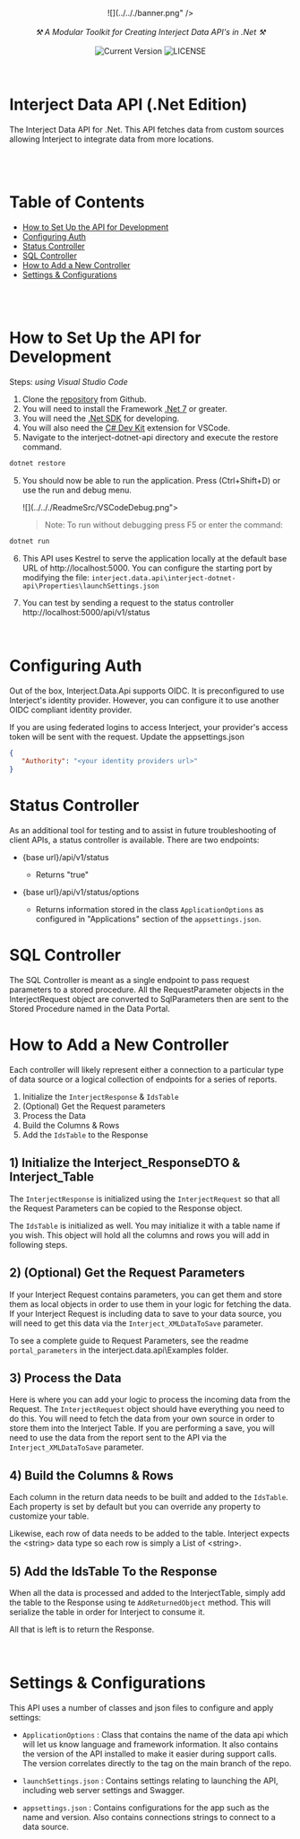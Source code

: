 <p align="center">
    ![](../.././banner.png" />
    <br />
    <br />
    <i>
    ⚒️ A Modular Toolkit for Creating Interject Data API's in .Net ⚒️
    </i>
    <br />
    <br />
    <img
        src="https://img.shields.io/badge/v1.0.0-white?color=black&style=for-the-badge&logo=git"
        alt="Current Version"
    />
    <img
        src="https://img.shields.io/badge/LICENSE-Apache 2.0-black?color=black&style=for-the-badge"
        alt="LICENSE"
    />
</p>

<br>

# Interject Data API (.Net Edition)

The Interject Data API for .Net. This API fetches data from custom sources allowing Interject to integrate data from more locations.

<br>
<br>

# Table of Contents

- [How to Set Up the API for Development](#how-to-setup-the-api-for-development)
- [Configuring Auth](configure-auth)
- [Status Controller](#status-controller)
- [SQL Controller](#sql-controller)
- [How to Add a New Controller](#how-to-add-a-new-controller)
- [Settings & Configurations](#settings-configurations)

<br>
<br>

<h1 id="how-to-setup-the-api-for-development">How to Set Up the API for Development</h1>

Steps: _using Visual Studio Code_

1. Clone the [repository](https://github.com/GoInterject/ids-dotnet-api) from Github.
2. You will need to install the Framework [.Net 7](https://dotnet.microsoft.com/en-us/download/dotnet) or greater.
3. You will need the [.Net SDK](https://dotnet.microsoft.com/download) for developing.
4. You will also need the [C# Dev Kit](https://code.visualstudio.com/docs/languages/csharp) extension for VSCode.
5. Navigate to the interject-dotnet-api directory and execute the restore command.

```csharp
dotnet restore
```

5. You should now be able to run the application. Press (Ctrl+Shift+D) or use the run and debug menu.

   ![](../.././ReadmeSrc/VSCodeDebug.png">

   > Note: To run without debugging press F5 or enter the command:

```csharp
dotnet run
```

6. This API uses Kestrel to serve the application locally at the default base URL of http://localhost:5000. You can configure the starting port by modifying the file: `interject.data.api\interject-dotnet-api\Properties\launchSettings.json`

7. You can test by sending a request to the status controller http://localhost:5000/api/v1/status

<br>

<h1 id="configuring-auth">Configuring Auth</h1>

Out of the box, Interject.Data.Api supports OIDC. It is preconfigured to use Interject's identity provider. However, you can configure it to use another OIDC compliant identity provider.

If you are using federated logins to access Interject, your provider's access token will be sent with the request. Update the appsettings.json

```JSON
{
   "Authority": "<your identity providers url>"
}
```

<h1 id="status-controller">Status Controller</h1>

As an additional tool for testing and to assist in future troubleshooting of client APIs, a status controller is available. There are two endpoints:

- {base url}/api/v1/status

  - Returns "true"

- {base url}/api/v1/status/options
  - Returns information stored in the class `ApplicationOptions` as configured in "Applications" section of the `appsettings.json`.

<h1 id="sql-controller">SQL Controller</h1>

The SQL Controller is meant as a single endpoint to pass request parameters to a stored procedure. All the RequestParameter objects in the InterjectRequest object are converted to SqlParameters then are sent to the Stored Procedure named in the Data Portal.

<h1 id="how-to-add-a-new-controller">How to Add a New Controller</h1>

Each controller will likely represent either a connection to a particular type of data source or a logical collection of endpoints for a series of reports.

1. Initialize the `InterjectResponse` & `IdsTable`
2. (Optional) Get the Request parameters
3. Process the Data
4. Build the Columns & Rows
5. Add the `IdsTable` to the Response

## 1) Initialize the Interject_ResponseDTO & Interject_Table

The `InterjectResponse` is initialized using the `InterjectRequest` so that all the Request Parameters can be copied to the Response object.

The `IdsTable` is initialized as well. You may initialize it with a table name if you wish. This object will hold all the columns and rows you will add in following steps.

## 2) (Optional) Get the Request Parameters

If your Interject Request contains parameters, you can get them and store them as local objects in order to use them in your logic for fetching the data. If your Interject Request is including data to save to your data source, you will need to get this data via the `Interject_XMLDataToSave` parameter.

To see a complete guide to Request Parameters, see the readme `portal_parameters` in the interject.data.api\Examples folder.

## 3) Process the Data

Here is where you can add your logic to process the incoming data from the Request. The `InterjectRequest` object should have everything you need to do this. You will need to fetch the data from your own source in order to store them into the Interject Table. If you are performing a save, you will need to use the data from the report sent to the API via the `Interject_XMLDataToSave` parameter.

## 4) Build the Columns & Rows

Each column in the return data needs to be built and added to the `IdsTable`. Each property is set by default but you can override any property to customize your table.

Likewise, each row of data needs to be added to the table. Interject expects the &lt;string&gt; data type so each row is simply a List of &lt;string&gt;.

## 5) Add the IdsTable To the Response

When all the data is processed and added to the InterjectTable, simply add the table to the Response using te `AddReturnedObject` method. This will serialize the table in order for Interject to consume it.

All that is left is to return the Response.

<br>

<h1 id="settings-configurations"> Settings & Configurations </h1>

This API uses a number of classes and json files to configure and apply settings:

- `ApplicationOptions` : Class that contains the name of the data api which will let us know language and framework information. It also contains the version of the API installed to make it easier during support calls. The version correlates directly to the tag on the main branch of the repo.

- `launchSettings.json` : Contains settings relating to launching the API, including web server settings and Swagger.

- `appsettings.json` : Contains configurations for the app such as the name and version. Also contains connections strings to connect to a data source.
